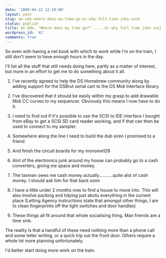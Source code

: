 ```yaml
---
date: '2009-04-22 12:20:00'
layout: post
slug: an-ode-where-does-my-time-go-or-why-full-time-jobs-suck
status: publish
title: An Ode, "Where does my time go?"......or why full time jobs suck
wordpress_id: '42'
comments: true
---
```


So even with having a net book with which to work while I'm on the train, I still don't seem to have enough hours in the day.







I'll list all the stuff that still needs doing here, partly as a matter of interest, but more in an effort to get me to do something about it all.








	
  1. I've recently agreed to help the DS Homebrew community along by adding support for the DSBrut serial cart to the DS Midi Interface library.

	
  2. I've discovered that it should be easily within my grasp to add drawable Midi CC curves to my sequencer. Obviously this means I now have to do it.

	
  3. I need to find out if it's possible to use the SCSI to IDE interface I bought from eBay to get a SCSI SD card reader working, and if that can then be used to connect to my sampler.

	
  4. Somewhere along the line I need to build the dub siren I promised to a friend

	
  5. And finish the circuit boards for my monome128

	
  6. Alot of the electronics junk around my house can probably go to a cash converters, giving me space and money.

	
  7. The taxman owes me cash money actually...........quite alot of cash money. I should ask him for that back soon

	
  8. I have a little under 2 months now to find a house to move into. This will also involve packing and tidying just abotu everything in the current place (Letting Agency instructions state that amongst other things, I am to clean fingerprints off the light switches and door handles)

	
  9. These things all fit around that whole socialising thing. Man friends are a time sink.




The reality is that a handful of these need nothing more than a phone call and some letter writing, or a quick trip out the front door. Others require a whole lot more planning unfortunately.







I'd better start doing more work on the train.
